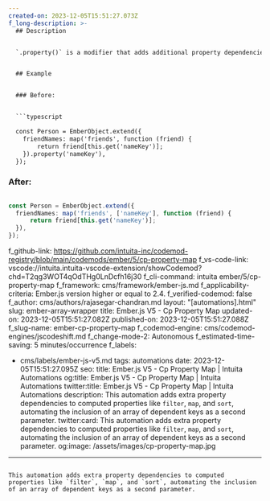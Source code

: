 ```yaml
---
created-on: 2023-12-05T15:51:27.073Z
f_long-description: >-
  ## Description


  `.property()` is a modifier that adds additional property dependencies to an existing computed property. For `filter`, `map`, and `sort` computed property macros, this codemod ensures they receive an array of additional dependent keys as a second parameter.


  ## Example


  ### Before:


  ```typescript

  const Person = EmberObject.extend({
  	friendNames: map('friends', function (friend) {
  		return friend[this.get('nameKey')];
  	}).property('nameKey'),
  });

  ```


  ### After:


  ```typescript

  const Person = EmberObject.extend({
  	friendNames: map('friends', ['nameKey'], function (friend) {
  		return friend[this.get('nameKey')];
  	}),
  });

  ```
f_github-link: https://github.com/intuita-inc/codemod-registry/blob/main/codemods/ember/5/cp-property-map
f_vs-code-link: vscode://intuita.intuita-vscode-extension/showCodemod?chd=T2qg3WOT4qOdTHg0LnDcfh16j30
f_cli-command: intuita ember/5/cp-property-map
f_framework: cms/framework/ember-js.md
f_applicability-criteria: Ember.js version higher or equal to 2.4.
f_verified-codemod: false
f_author: cms/authors/rajasegar-chandran.md
layout: "[automations].html"
slug: ember-array-wrapper
title: Ember.js V5 - Cp Property Map
updated-on: 2023-12-05T15:51:27.082Z
published-on: 2023-12-05T15:51:27.088Z
f_slug-name: ember-cp-property-map
f_codemod-engine: cms/codemod-engines/jscodeshift.md
f_change-mode-2: Autonomous
f_estimated-time-saving: 5 minutes/occurrence
f_labels:
  - cms/labels/ember-js-v5.md
tags: automations
date: 2023-12-05T15:51:27.095Z
seo:
  title: Ember.js V5 - Cp Property Map | Intuita Automations
  og:title: Ember.js V5 - Cp Property Map | Intuita Automations
  twitter:title: Ember.js V5 - Cp Property Map | Intuita Automations
  description: This automation adds extra property dependencies to computed
    properties like `filter`, `map`, and `sort`, automating the inclusion of an
    array of dependent keys as a second parameter.
  twitter:card: This automation adds extra property dependencies to computed
    properties like `filter`, `map`, and `sort`, automating the inclusion of an
    array of dependent keys as a second parameter.
  og:image: /assets/images/cp-property-map.jpg
---
```

This automation adds extra property dependencies to computed properties like `filter`, `map`, and `sort`, automating the inclusion of an array of dependent keys as a second parameter.